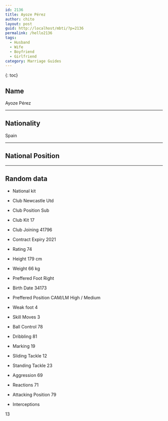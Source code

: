 ```yaml
---
id: 2136
title: Ayoze Pérez
author: chito
layout: post
guid: http://localhost/mbti/?p=2136
permalink: /hello2136
tags:
  - Husband
  - Wife
  - Boyfriend
  - Girlfriend
category: Marriage Guides
---
```



{: toc}


## Name  
Ayoze Pérez 

* * *

## Nationality  
Spain 

* * *

## National Position 

* * *

## Random data 

  * National kit 
  * Club 
Newcastle Utd 

  * Club Position 
Sub 

  * Club Kit 
17 

  * Club Joining 
41796 

  * Contract Expiry 
2021 

  * Rating 
74 

  * Height 
179 cm 

  * Weight 
66 kg 

  * Preffered Foot 
Right 

  * Birth Date 
34173 

  * Preffered Position 
CAM/LM High / Medium 

  * Weak foot 
4 

  * Skill Moves 
3 

  * Ball Control 
78 

  * Dribbling 
81 

  * Marking 
19 

  * Sliding Tackle 
12 

  * Standing Tackle 
23 

  * Aggression 
69 

  * Reactions 
71 

  * Attacking Position 
79 

  * Interceptions 

13</ul>